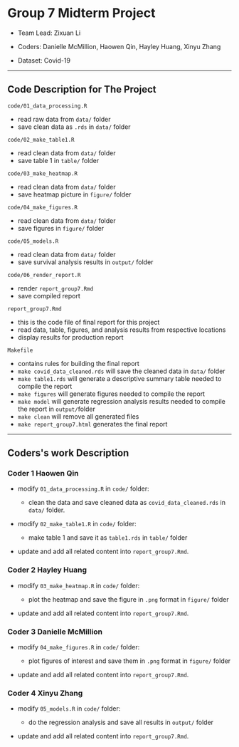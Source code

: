 # Group 7 Midterm Project

- Team Lead: Zixuan Li
- Coders: Danielle McMillion, Haowen Qin, Hayley Huang, Xinyu Zhang

- Dataset: Covid-19

------------------------------------------------------------------------

## Code Description for The Project

`code/01_data_processing.R`

- read raw data from `data/` folder
- save clean data as `.rds` in `data/` folder

`code/02_make_table1.R`

- read clean data from `data/` folder
- save table 1 in `table/` folder

`code/03_make_heatmap.R`

- read clean data from `data/` folder
- save heatmap picture in `figure/` folder

`code/04_make_figures.R`

- read clean data from `data/` folder
- save figures in `figure/` folder

`code/05_models.R`

- read clean data from `data/` folder
- save survival analysis results in `output/` folder

`code/06_render_report.R`

- render `report_group7.Rmd` 
- save compiled report

`report_group7.Rmd`

- this is the code file of final report for this project
- read data, table, figures, and analysis results from respective locations
- display results for production report

`Makefile`

- contains rules for building the final report
- `make covid_data_cleaned.rds` will save the cleaned data in `data/` folder
- `make table1.rds` will generate a descriptive summary table needed to compile the report
- `make figures` will generate figures needed to compile the report
- `make model` will generate regression analysis results needed to compile the report in `output/`folder
- `make clean` will remove all generated files
- `make report_group7.html` generates the final report

------------------------------------------------------------------------

## Coders's work Description

### Coder 1 Haowen Qin
- modify `01_data_processing.R` in `code/` folder:
    - clean the data and save cleaned data as `covid_data_cleaned.rds` in `data/` folder.

- modify `02_make_table1.R` in `code/` folder:
    - make table 1 and save it as `table1.rds` in `table/` folder

- update and add all related content into `report_group7.Rmd`.

### Coder 2 Hayley Huang
- modify `03_make_heatmap.R` in `code/` folder:
    - plot the heatmap and save the figure in `.png` format in `figure/` folder

- update and add all related content into `report_group7.Rmd`.

### Coder 3 Danielle McMillion
- modify `04_make_figures.R` in `code/` folder:
    - plot figures of interest and save them in `.png` format in `figure/` folder

- update and add all related content into `report_group7.Rmd`.

### Coder 4 Xinyu Zhang
- modify `05_models.R` in `code/` folder:
    - do the regression analysis and save all results in `output/` folder
    
- update and add all related content into `report_group7.Rmd`.




